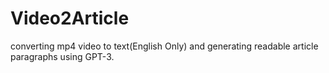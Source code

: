 # Video2Article
converting mp4 video to text(English Only) and generating readable article paragraphs using GPT-3.
